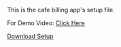 This is the cafe billing app's setup file.

For Demo Video: [Click Here](https://www.linkedin.com/feed/update/urn:li:activity:7244411974040604672/)

<a href="./setup.exe" download>Download Setup</a>

